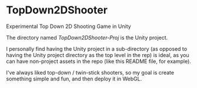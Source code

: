# TopDown2DShooter
Experimental Top Down 2D Shooting Game in Unity

The directory named *TopDown2DShooter-Proj* is the Unity project.

I personally find having the Unity project in a sub-directory (as opposed to having the Unity project directory as the top level in the rep) is ideal, as you can have non-project assets in the repo (like this README file, for example).

I've always liked top-down / twin-stick shooters, so my goal is create something simple and fun, and then deploy it in WebGL.
